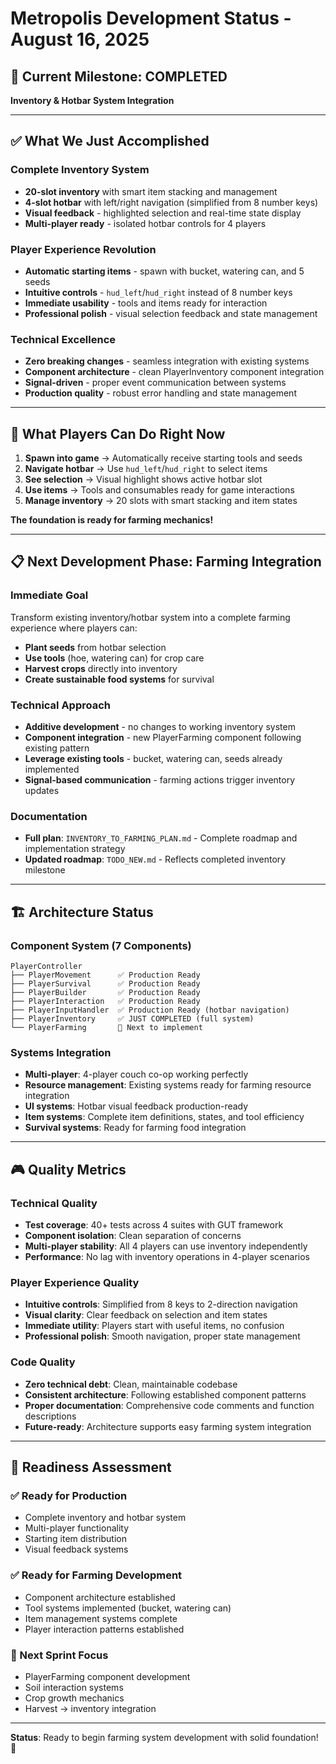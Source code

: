 # Metropolis Development Status - August 16, 2025

## 🎯 **Current Milestone: COMPLETED**
**Inventory & Hotbar System Integration**

---

## ✅ **What We Just Accomplished**

### **Complete Inventory System**
- **20-slot inventory** with smart item stacking and management
- **4-slot hotbar** with left/right navigation (simplified from 8 number keys)
- **Visual feedback** - highlighted selection and real-time state display
- **Multi-player ready** - isolated hotbar controls for 4 players

### **Player Experience Revolution**
- **Automatic starting items** - spawn with bucket, watering can, and 5 seeds
- **Intuitive controls** - `hud_left`/`hud_right` instead of 8 number keys
- **Immediate usability** - tools and items ready for interaction
- **Professional polish** - visual selection feedback and state management

### **Technical Excellence**
- **Zero breaking changes** - seamless integration with existing systems
- **Component architecture** - clean PlayerInventory component integration
- **Signal-driven** - proper event communication between systems
- **Production quality** - robust error handling and state management

---

## 🚀 **What Players Can Do Right Now**

1. **Spawn into game** → Automatically receive starting tools and seeds
2. **Navigate hotbar** → Use `hud_left`/`hud_right` to select items
3. **See selection** → Visual highlight shows active hotbar slot
4. **Use items** → Tools and consumables ready for game interactions
5. **Manage inventory** → 20 slots with smart stacking and item states

**The foundation is ready for farming mechanics!**

---

## 📋 **Next Development Phase: Farming Integration**

### **Immediate Goal**
Transform existing inventory/hotbar system into a complete farming experience where players can:
- **Plant seeds** from hotbar selection
- **Use tools** (hoe, watering can) for crop care
- **Harvest crops** directly into inventory
- **Create sustainable food systems** for survival

### **Technical Approach**
- **Additive development** - no changes to working inventory system
- **Component integration** - new PlayerFarming component following existing pattern
- **Leverage existing tools** - bucket, watering can, seeds already implemented
- **Signal-based communication** - farming actions trigger inventory updates

### **Documentation**
- **Full plan**: `INVENTORY_TO_FARMING_PLAN.md` - Complete roadmap and implementation strategy
- **Updated roadmap**: `TODO_NEW.md` - Reflects completed inventory milestone

---

## 🏗️ **Architecture Status**

### **Component System (7 Components)**
```
PlayerController
├── PlayerMovement      ✅ Production Ready
├── PlayerSurvival      ✅ Production Ready  
├── PlayerBuilder       ✅ Production Ready
├── PlayerInteraction   ✅ Production Ready
├── PlayerInputHandler  ✅ Production Ready (hotbar navigation)
├── PlayerInventory     ✅ JUST COMPLETED (full system)
└── PlayerFarming       🔲 Next to implement
```

### **Systems Integration**
- **Multi-player**: 4-player couch co-op working perfectly
- **Resource management**: Existing systems ready for farming resource integration
- **UI systems**: Hotbar visual feedback production-ready
- **Item systems**: Complete item definitions, states, and tool efficiency
- **Survival systems**: Ready for farming food integration

---

## 🎮 **Quality Metrics**

### **Technical Quality**
- **Test coverage**: 40+ tests across 4 suites with GUT framework
- **Component isolation**: Clean separation of concerns
- **Multi-player stability**: All 4 players can use inventory independently
- **Performance**: No lag with inventory operations in 4-player scenarios

### **Player Experience Quality**
- **Intuitive controls**: Simplified from 8 keys to 2-direction navigation
- **Visual clarity**: Clear feedback on selection and item states
- **Immediate utility**: Players start with useful items, no confusion
- **Professional polish**: Smooth navigation, proper state management

### **Code Quality**
- **Zero technical debt**: Clean, maintainable codebase
- **Consistent architecture**: Following established component patterns
- **Proper documentation**: Comprehensive code comments and function descriptions
- **Future-ready**: Architecture supports easy farming system integration

---

## 🎯 **Readiness Assessment**

### **✅ Ready for Production**
- Complete inventory and hotbar system
- Multi-player functionality
- Starting item distribution
- Visual feedback systems

### **✅ Ready for Farming Development**
- Component architecture established
- Tool systems implemented (bucket, watering can)
- Item management systems complete
- Player interaction patterns established

### **🔄 Next Sprint Focus**
- PlayerFarming component development
- Soil interaction systems
- Crop growth mechanics
- Harvest → inventory integration

---

**Status**: Ready to begin farming system development with solid foundation! 🌱
